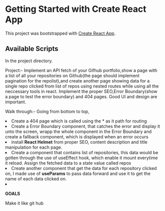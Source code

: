 # Getting Started with Create React App

This project was bootstrapped with [Create React App](https://github.com/facebook/create-react-app).

## Available Scripts

In the project directory.

Project:- Implement an API fetch of your Gifhub portfolio,show a page with a list of all your repositories on Github(the page should implement pagination for the repolist),and create another page showing data for a single repo clicked from list of repos using nested routes while using all the neccessary tools in react. Implement the proper SEO,Error Boundary(show a page to test the error boundary) and 404 pages. Good UI and design are important.


Walk through:- Going from bottom to top,
   <li>Create a 404 page which is called using the * as it path for routing</li>
   <li>Create a Error Boundary component, that catches the error and display it unto the screen, wrapp the whole component in the Error Boundary and create a fallback component, which is displayed when an error occurs</li>
   <li>install <b>React Helmet</b> from proper SEO, content description and title manipulation for each page.</li>
   <li>Create a component that contains list of repositories, this data would be gotten through the use of useEffect hook, which enable it mount everytime it reload. Assign the fetched data to a state value called repos</li>
   <li>Create another component that get the data for each repository clicked on, I made use of <b>useParams</b> to pass data forward and use it to get the name of each data clicked on.</li>
   <li>


<b>GOALS</b>
<p>Make it like git hub </p>